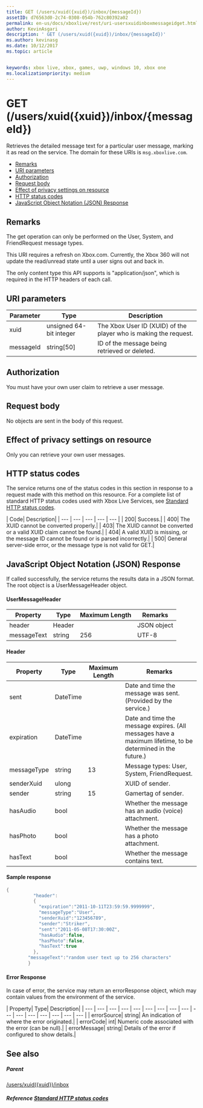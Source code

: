 ```yaml
---
title: GET (/users/xuid({xuid})/inbox/{messageId})
assetID: d76563d0-2c74-0308-054b-762c80392a02
permalink: en-us/docs/xboxlive/rest/uri-usersxuidinboxmessageidget.html
author: KevinAsgari
description: ' GET (/users/xuid({xuid})/inbox/{messageId})'
ms.author: kevinasg
ms.date: 10/12/2017
ms.topic: article


keywords: xbox live, xbox, games, uwp, windows 10, xbox one
ms.localizationpriority: medium
---
```



# GET (/users/xuid({xuid})/inbox/{messageId})
Retrieves the detailed message text for a particular user message, marking it as read on the service.
The domain for these URIs is `msg.xboxlive.com`.

  * [Remarks](#ID4EV)
  * [URI parameters](#ID4EEB)
  * [Authorization](#ID4ERB)
  * [Request body](#ID4E3B)
  * [Effect of privacy settings on resource](#ID4EJC)
  * [HTTP status codes](#ID4EUC)
  * [JavaScript Object Notation (JSON) Response](#ID4EUE)

<a id="ID4EV"></a>


## Remarks

The get operation can only be performed on the User, System, and FriendRequest message types.

This URI requires a refresh on Xbox.com. Currently, the Xbox 360 will not update the read/unread state until a user signs out and back in.

The only content type this API supports is "application/json", which is required in the HTTP headers of each call.

<a id="ID4EEB"></a>


## URI parameters

| Parameter| Type| Description|
| --- | --- | --- |
| xuid | unsigned 64-bit integer | The Xbox User ID (XUID) of the player who is making the request. |
| messageId | string[50] | ID of the message being retrieved or deleted. |

<a id="ID4ERB"></a>


## Authorization

You must have your own user claim to retrieve a user message.

<a id="ID4E3B"></a>


## Request body

No objects are sent in the body of this request.

<a id="ID4EJC"></a>


## Effect of privacy settings on resource

Only you can retrieve your own user messages.

<a id="ID4EUC"></a>


## HTTP status codes

The service returns one of the status codes in this section in response to a request made with this method on this resource. For a complete list of standard HTTP status codes used with Xbox Live Services, see [Standard HTTP status codes](../../additional/httpstatuscodes.md).

| Code| Description|
| --- | --- | --- | --- | --- |
| 200| Success.|
| 400| The XUID cannot be converted properly.|
| 403| The XUID cannot be converted or a valid XUID claim cannot be found.|
| 404| A valid XUID is missing, or the message ID cannot be found or is parsed incorrectly.|
| 500| General server-side error, or the message type is not valid for GET.|

<a id="ID4EUE"></a>


## JavaScript Object Notation (JSON) Response

If called successfully, the service returns the results data in a JSON format. The root object is a UserMessageHeader object.

#### UserMessageHeader

| Property| Type| Maximum Length| Remarks|
| --- | --- | --- | --- |
| header| Header|  | JSON object|
| messageText| string| 256| UTF-8|

#### Header

| Property| Type| Maximum Length| Remarks|
| --- | --- | --- | --- |
| sent| DateTime|  | Date and time the message was sent. (Provided by the service.)|
| expiration| DateTime|  | Date and time the message expires. (All messages have a maximum lifetime, to be determined in the future.)|
| messageType| string| 13| Message types: User, System, FriendRequest.|
| senderXuid| ulong|  | XUID of sender.|
| sender| string| 15| Gamertag of sender.|
| hasAudio| bool|  | Whether the message has an audio (voice) attachment.|
| hasPhoto| bool|  | Whether the message has a photo attachment.|
| hasText| bool|  | Whether the message contains text.|

#### Sample response

```cpp
{
          "header":
          {
            "expiration":"2011-10-11T23:59:59.9999999",
            "messageType":"User",
            "senderXuid":"123456789",
            "sender":"Striker",
            "sent":"2011-05-08T17:30:00Z",
            "hasAudio":false,
            "hasPhoto":false,
            "hasText":true
          },
        "messageText":"random user text up to 256 characters"
        }

```

#### Error Response

In case of error, the service may return an errorResponse object, which may contain values from the environment of the service.

| Property| Type| Description|
| --- | --- | --- | --- | --- | --- | --- | --- | --- | --- | --- | --- | --- | --- | --- | --- |
| errorSource| string| An indication of where the error originated.|
| errorCode| int| Numeric code associated with the error (can be null).|
| errorMessage| string| Details of the error if configured to show details.|

<a id="ID4E3DAC"></a>


## See also

<a id="ID4E5DAC"></a>


##### Parent  

[/users/xuid({xuid})/inbox](uri-usersxuidinbox.md)


<a id="ID4EMEAC"></a>


##### Reference  [Standard HTTP status codes](../../additional/httpstatuscodes.md)
